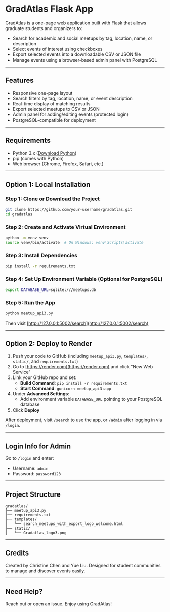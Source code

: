
# GradAtlas Flask App

GradAtlas is a one-page web application built with Flask that allows graduate students and organizers to:

- Search for academic and social meetups by tag, location, name, or description
- Select events of interest using checkboxes
- Export selected events into a downloadable CSV or JSON file
- Manage events using a browser-based admin panel with PostgreSQL

---

## Features

- Responsive one-page layout
- Search filters by tag, location, name, or event description
- Real-time display of matching results
- Export selected meetups to CSV or JSON
- Admin panel for adding/editing events (protected login)
- PostgreSQL-compatible for deployment

---

## Requirements

- Python 3.x ([Download Python](https://www.python.org/downloads/))
- pip (comes with Python)
- Web browser (Chrome, Firefox, Safari, etc.)

---

## Option 1: Local Installation

### Step 1: Clone or Download the Project

```bash
git clone https://github.com/your-username/gradatlas.git
cd gradatlas
```

### Step 2: Create and Activate Virtual Environment

```bash
python -m venv venv
source venv/bin/activate  # On Windows: venv\Scripts\activate
```

### Step 3: Install Dependencies

```bash
pip install -r requirements.txt
```

### Step 4: Set Up Environment Variable (Optional for PostgreSQL)

```bash
export DATABASE_URL=sqlite:///meetups.db
```

### Step 5: Run the App

```bash
python meetup_api3.py
```

Then visit [http://127.0.0.1:5002/search](http://127.0.0.1:5002/search)

---

## Option 2: Deploy to Render

1. Push your code to GitHub (including `meetup_api3.py`, `templates/`, `static/`, and `requirements.txt`)
2. Go to [https://render.com](https://render.com) and click "New Web Service"
3. Link your GitHub repo and set:
   - **Build Command**: `pip install -r requirements.txt`
   - **Start Command**: `gunicorn meetup_api3:app`
4. Under **Advanced Settings**:
   - Add environment variable `DATABASE_URL` pointing to your PostgreSQL database
5. Click **Deploy**

After deployment, visit `/search` to use the app, or `/admin` after logging in via `/login`.

---

## Login Info for Admin

Go to `/login` and enter:

- Username: `admin`
- Password: `password123`

---

## Project Structure

```
gradatlas/
├── meetup_api3.py
├── requirements.txt
├── templates/
│   └── search_meetups_with_export_logo_welcome.html
├── static/
│   └── Gradatlas_logo3.png
```

---

## Credits

Created by Christine Chen and Yue Liu. Designed for student communities to manage and discover events easily.

---

## Need Help?

Reach out or open an issue. Enjoy using GradAtlas!
